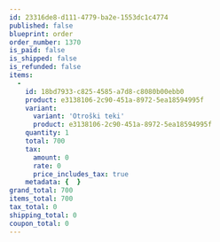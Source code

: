 ```yaml
---
id: 23316de8-d111-4779-ba2e-1553dc1c4774
published: false
blueprint: order
order_number: 1370
is_paid: false
is_shipped: false
is_refunded: false
items:
  -
    id: 18bd7933-c825-4585-a7d8-c8080b00ebb0
    product: e3138106-2c90-451a-8972-5ea18594995f
    variant:
      variant: 'Otroški teki'
      product: e3138106-2c90-451a-8972-5ea18594995f
    quantity: 1
    total: 700
    tax:
      amount: 0
      rate: 0
      price_includes_tax: true
    metadata: {  }
grand_total: 700
items_total: 700
tax_total: 0
shipping_total: 0
coupon_total: 0
---
```

